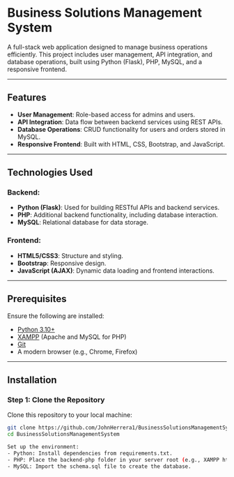 # Business Solutions Management System

A full-stack web application designed to manage business operations efficiently. This project includes user management, API integration, and database operations, built using Python (Flask), PHP, MySQL, and a responsive frontend.

---

## Features

- **User Management**: Role-based access for admins and users.
- **API Integration**: Data flow between backend services using REST APIs.
- **Database Operations**: CRUD functionality for users and orders stored in MySQL.
- **Responsive Frontend**: Built with HTML, CSS, Bootstrap, and JavaScript.

---

## Technologies Used

### Backend:
- **Python (Flask)**: Used for building RESTful APIs and backend services.
- **PHP**: Additional backend functionality, including database interaction.
- **MySQL**: Relational database for data storage.

### Frontend:
- **HTML5/CSS3**: Structure and styling.
- **Bootstrap**: Responsive design.
- **JavaScript (AJAX)**: Dynamic data loading and frontend interactions.

---

## Prerequisites

Ensure the following are installed:
- [Python 3.10+](https://www.python.org/downloads/)
- [XAMPP](https://www.apachefriends.org/) (Apache and MySQL for PHP)
- [Git](https://git-scm.com/)
- A modern browser (e.g., Chrome, Firefox)

---

## Installation

### Step 1: Clone the Repository
Clone this repository to your local machine:
```bash
git clone https://github.com/JohnHerrera1/BusinessSolutionsManagementSystem.git
cd BusinessSolutionsManagementSystem

Set up the environment:
- Python: Install dependencies from requirements.txt.
- PHP: Place the backend-php folder in your server root (e.g., XAMPP htdocs).
- MySQL: Import the schema.sql file to create the database.